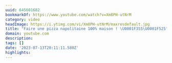 ```yaml
---
uuid: 645601682
bookmarkOf: https://www.youtube.com/watch?v=Xm8PH-utNrM
category: video
headImage: https://i.ytimg.com/vi/Xm8PH-utNrM/maxresdefault.jpg
title: "Faire une pizza napolitaine 100% maison ! \U0001F355\U0001F525"
domain: youtube.com
description: 
tags: []
date: '2023-07-13T20:11:11.580Z'
highlights: 
---
```



